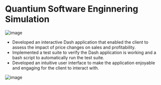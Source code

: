 # Quantium Software Enginnering Simulation

![image](https://github.com/Yash-29-10-2003/quantium-starter-repo/assets/89728102/fe706095-3624-43ea-b7b6-37e958c09343)


- Developed an interactive Dash application that enabled the client to assess the impact of price changes on sales and profitability.
- Implemented a test suite to verify the Dash application is working and a bash script to automatically run the test suite.
- Developed an intuitive user interface to make the application enjoyable and engaging for the client to interact with.

![image](https://github.com/Yash-29-10-2003/quantium-starter-repo/assets/89728102/d658509a-8462-46bc-8eb1-b67af9115576)

